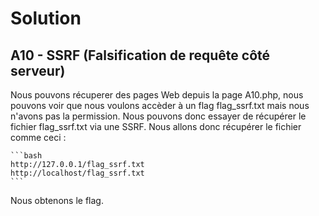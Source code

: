 # Solution
## A10 - SSRF (Falsification de requête côté serveur)

Nous pouvons récuperer des pages Web depuis la page A10.php, nous pouvons voir que nous voulons accèder à un flag flag_ssrf.txt mais nous n'avons pas la permission. Nous pouvons donc essayer de récupérer le fichier flag_ssrf.txt via une SSRF. Nous allons donc récupérer le fichier comme ceci :
    
    ```bash
    http://127.0.0.1/flag_ssrf.txt
    http://localhost/flag_ssrf.txt
    ```

Nous obtenons le flag.
